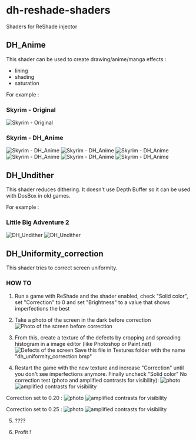 # dh-reshade-shaders
Shaders for ReShade injector

## DH_Anime
This shader can be used to create drawing/anime/manga effects :
- lining
- shading
- saturation

For example :
### Skyrim - Original
![Skyrim - Original](screenshots/dh_anime/TESV%202019-11-05%2013-54-50%20original.png?raw=true "Skyrim - Original")

### Skyrim - DH_Anime
![Skyrim - DH_Anime](screenshots/dh_anime/TESV%202019-11-05%2013-54-50.png?raw=true "Skyrim - DH_Anime")
![Skyrim - DH_Anime](screenshots/dh_anime/TESV%202019-11-05%2013-55-17.png?raw=true "Skyrim - DH_Anime")
![Skyrim - DH_Anime](screenshots/dh_anime/TESV%202019-11-05%2013-56-23.png?raw=true "Skyrim - DH_Anime")
![Skyrim - DH_Anime](screenshots/dh_anime/TESV%202019-11-05%2013-56-34.png?raw=true "Skyrim - DH_Anime")
![Skyrim - DH_Anime](screenshots/dh_anime/TESV%202019-11-05%2013-57-14.png?raw=true "Skyrim - DH_Anime")
![Skyrim - DH_Anime](screenshots/dh_anime/TESV%202019-11-05%2013-57-31.png?raw=true "Skyrim - DH_Anime")


## DH_Undither
This shader reduces dithering.
It doesn't use Depth Buffer so it can be used with DosBox in old games.

For example :
### Little Big Adventure 2
![DH_Undither](screenshots/dh_undither/dh_undither1.png?raw=true "DH_Undither")
![DH_Undither](screenshots/dh_undither/dh_undither2.png?raw=true "DH_Undither")


## DH_Uniformity_correction
This shader tries to correct screen uniformity.

### HOW TO

1. Run a game with ReShade and the shader enabled, check "Solid color", set "Correction" to 0 and set "Brightness" to a value that shows imperfections the best

2. Take a photo of the screen in the dark before correction
![Photo of the screen before correction](screenshots/dh_uniformity_correction/0_without_correction.jpg?raw=true "Photo of the screen before correction")

3. From this, create a texture of the defects by cropping and spreading histogram in a image editor (like Photoshop or Paint.net)
![Defects of the screen](screenshots/dh_uniformity_correction/1_dh_uniformity_correction.jpg?raw=true "Defects of the screen")
Save this file in Textures folder with the name "dh_uniformity_correction.bmp"

4. Restart the game with the new texture and increase "Correction" until you don't see imperfections anymore. Finally uncheck "Solid color"
No correction test (photo and amplified contrasts for visibility):
![photo](screenshots/dh_uniformity_correction/2_without_correction_test.jpg?raw=true "photo")
![amplified contrasts for visibility](screenshots/dh_uniformity_correction/2_without_correction_test_amplified.jpg?raw=true "amplified contrasts for visibility")

Correction set to 0.20 :
![photo](screenshots/dh_uniformity_correction/3_correction_20.jpg?raw=true "photo")
![amplified contrasts for visibility](screenshots/dh_uniformity_correction/3_correction_20-amplified.jpg?raw=true "amplified contrasts for visibility")

Correction set to 0.25 :
![photo](screenshots/dh_uniformity_correction/4_correction_25.jpg?raw=true "photo")
![amplified contrasts for visibility](screenshots/dh_uniformity_correction/4_correction_25-amplified.jpg?raw=true "amplified contrasts for visibility")

5. ????

6. Profit !


